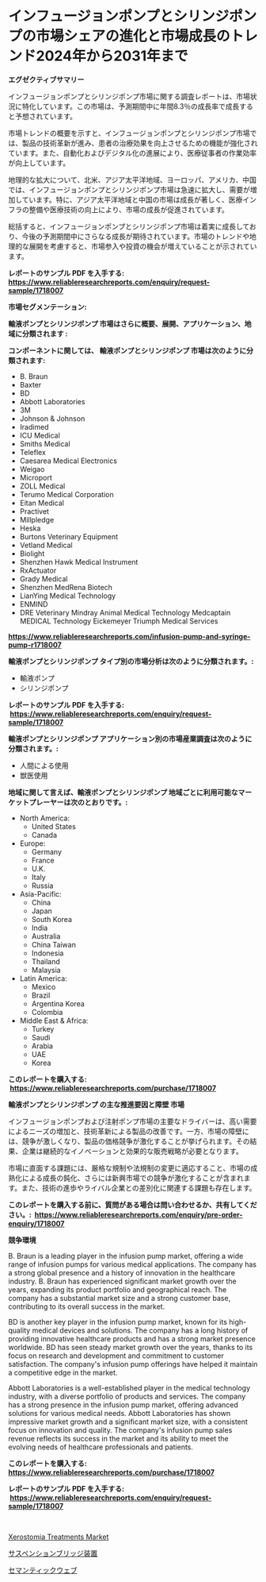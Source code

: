 <p><h1>インフュージョンポンプとシリンジポンプの市場シェアの進化と市場成長のトレンド2024年から2031年まで</h1></p><p><strong>エグゼクティブサマリー</strong></p>
<p><p>インフュージョンポンプとシリンジポンプ市場に関する調査レポートは、市場状況に特化しています。この市場は、予測期間中に年間8.3％の成長率で成長すると予想されています。</p><p>市場トレンドの概要を示すと、インフュージョンポンプとシリンジポンプ市場では、製品の技術革新が進み、患者の治療効果を向上させるための機能が強化されています。また、自動化およびデジタル化の進展により、医療従事者の作業効率が向上しています。</p><p>地理的な拡大について、北米、アジア太平洋地域、ヨーロッパ、アメリカ、中国では、インフュージョンポンプとシリンジポンプ市場は急速に拡大し、需要が増加しています。特に、アジア太平洋地域と中国の市場は成長が著しく、医療インフラの整備や医療技術の向上により、市場の成長が促進されています。</p><p>総括すると、インフュージョンポンプとシリンジポンプ市場は着実に成長しており、今後の予測期間中にさらなる成長が期待されています。市場のトレンドや地理的な展開を考慮すると、市場参入や投資の機会が増えていることが示されています。</p></p>
<p><strong>レポートのサンプル PDF を入手する: <a href="https://www.reliableresearchreports.com/enquiry/request-sample/1718007">https://www.reliableresearchreports.com/enquiry/request-sample/1718007</a></strong></p>
<p><strong>市場セグメンテーション:</strong></p>
<p><strong> 輸液ポンプとシリンジポンプ 市場はさらに概要、展開、アプリケーション、地域に分類されます :</strong></p>
<p><strong>コンポーネントに関しては、 輸液ポンプとシリンジポンプ 市場は次のように分類されます: &nbsp;</strong></p>
<p><ul><li>B. Braun</li><li>Baxter</li><li>BD</li><li>Abbott Laboratories</li><li>3M</li><li>Johnson & Johnson</li><li>Iradimed</li><li>ICU Medical</li><li>Smiths Medical</li><li>Teleflex</li><li>Caesarea Medical Electronics</li><li>Weigao</li><li>Microport</li><li>ZOLL Medical</li><li>Terumo Medical Corporation</li><li>Eitan Medical</li><li>Practivet</li><li>Millpledge</li><li>Heska</li><li>Burtons Veterinary Equipment</li><li>Vetland Medical</li><li>Biolight</li><li>Shenzhen Hawk Medical Instrument</li><li>RxActuator</li><li>Grady Medical</li><li>Shenzhen MedRena Biotech</li><li>LianYing Medical Technology</li><li>ENMIND</li><li>DRE Veterinary
    Mindray Animal Medical Technology
    Medcaptain MEDICAL Technology
    Eickemeyer
    Triumph Medical Services</li></ul></p>
<p><strong><a href="https://www.reliableresearchreports.com/infusion-pump-and-syringe-pump-r1718007">https://www.reliableresearchreports.com/infusion-pump-and-syringe-pump-r1718007</a></strong></p>
<p><strong> 輸液ポンプとシリンジポンプ タイプ別の市場分析は次のように分類されます。:</strong></p>
<p><ul><li>輸液ポンプ</li><li>シリンジポンプ</li></ul></p>
<p><strong>レポートのサンプル PDF を入手する: &nbsp;<a href="https://www.reliableresearchreports.com/enquiry/request-sample/1718007">https://www.reliableresearchreports.com/enquiry/request-sample/1718007</a></strong></p>
<p><strong> 輸液ポンプとシリンジポンプ アプリケーション別の市場産業調査は次のように分類されます。:</strong></p>
<p><ul><li>人間による使用</li><li>獣医使用</li></ul></p>
<p><strong>地域に関して言えば、輸液ポンプとシリンジポンプ 地域ごとに利用可能なマーケットプレーヤーは次のとおりです。:</strong></p>
<p><ul>
    <li>
        North America:
        <ul>
            <li>United States</li>
            <li>Canada</li>
        </ul>
    </li>
    <li>
        Europe:
        <ul>
            <li>Germany</li>
            <li>France</li>
            <li>U.K.</li>
            <li>Italy</li>
            <li>Russia</li>
        </ul>
    </li>
    <li>
        Asia-Pacific:
        <ul>
            <li>China</li>
            <li>Japan</li>
            <li>South Korea</li>
            <li>India</li>
            <li>Australia</li>
            <li>China Taiwan</li>
            <li>Indonesia</li>
            <li>Thailand</li>
            <li>Malaysia</li>
        </ul>
    </li>
    <li>
        Latin America:
        <ul>
            <li>Mexico</li>
            <li>Brazil</li>
            <li>Argentina Korea</li>
            <li>Colombia</li>
        </ul>
    </li>
    <li>
        Middle East & Africa:
        <ul>
            <li>Turkey</li>
            <li>Saudi</li>
            <li>Arabia</li>
            <li>UAE</li>
            <li>Korea</li>
        </ul>
    </li>
    </ul></p>
<p><strong>このレポートを購入する: &nbsp;<a href="https://www.reliableresearchreports.com/purchase/1718007">https://www.reliableresearchreports.com/purchase/1718007</a></strong></p>
<p><strong>輸液ポンプとシリンジポンプ の主な推進要因と障壁 市場</strong></p>
<p><p>インフュージョンポンプおよび注射ポンプ市場の主要なドライバーは、高い需要によるニーズの増加と、技術革新による製品の改善です。一方、市場の障壁には、競争が激しくなり、製品の価格競争が激化することが挙げられます。その結果、企業は継続的なイノベーションと効果的な販売戦略が必要となります。</p><p>市場に直面する課題には、厳格な規制や法規制の変更に適応すること、市場の成熟化による成長の鈍化、さらには新興市場での競争が激化することが含まれます。また、技術の進歩やライバル企業との差別化に関連する課題も存在します。</p></p>
<p><strong>このレポートを購入する前に、質問がある場合は問い合わせるか、共有してください。:&nbsp; <a href="https://www.reliableresearchreports.com/enquiry/pre-order-enquiry/1718007">https://www.reliableresearchreports.com/enquiry/pre-order-enquiry/1718007</a></strong></p>
<p><strong>競争環境</strong></p>
<p><p>B. Braun is a leading player in the infusion pump market, offering a wide range of infusion pumps for various medical applications. The company has a strong global presence and a history of innovation in the healthcare industry. B. Braun has experienced significant market growth over the years, expanding its product portfolio and geographical reach. The company has a substantial market size and a strong customer base, contributing to its overall success in the market.</p><p>BD is another key player in the infusion pump market, known for its high-quality medical devices and solutions. The company has a long history of providing innovative healthcare products and has a strong market presence worldwide. BD has seen steady market growth over the years, thanks to its focus on research and development and commitment to customer satisfaction. The company's infusion pump offerings have helped it maintain a competitive edge in the market.</p><p>Abbott Laboratories is a well-established player in the medical technology industry, with a diverse portfolio of products and services. The company has a strong presence in the infusion pump market, offering advanced solutions for various medical needs. Abbott Laboratories has shown impressive market growth and a significant market size, with a consistent focus on innovation and quality. The company's infusion pump sales revenue reflects its success in the market and its ability to meet the evolving needs of healthcare professionals and patients.</p></p>
<p><strong>このレポートを購入する: &nbsp; <a href="https://www.reliableresearchreports.com/purchase/1718007">https://www.reliableresearchreports.com/purchase/1718007</a></strong></p>
<p><strong>レポートのサンプル PDF を入手する: &nbsp;<a href="https://www.reliableresearchreports.com/enquiry/request-sample/1718007">https://www.reliableresearchreports.com/enquiry/request-sample/1718007</a></strong><strong></strong></p>
<p>&nbsp;</p>
<p><p><a href="https://github.com/mancsybtousav/Market-Research-Report-List-2/blob/main/xerostomia-treatments-market.md">Xerostomia Treatments Market</a></p><p><a href="https://github.com/marbadji/Market-Research-Report-List-1/blob/main/747498925245.md">サスペンションブリッジ装置</a></p><p><a href="https://github.com/KaydenJohns1964/Market-Research-Report-List-1/blob/main/224584925246.md">セマンティックウェブ</a></p></p>